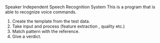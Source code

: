 Speaker Independent Speech Recognition System
This is a program that is able to recognize  voice commands.

1. Create the template from  the test data.
2. Take input and process (feature extraction , quality etc.)
3. Match pattern with the reference.
4. Give a verdict.

